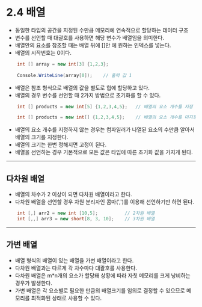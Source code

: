 # __2.4 배열__
- 동일한 타입의 공간을 지정된 수만큼 메모리에 연속적으로 할당하는 데이터 구조
- 변수를 선언할 때 대괄호를 사용하면 해당 변수가 배열임을 의미한다.
- 배열안의 요소를 참조할 때는 배열 뒤에 []안 에 원하는 인덱스를 넣는다.
- 배열의 시작번호는 0이다.
```C#
    int [] array = new int[3] {1,2,3};
    
    Console.WriteLine(array[0]);    // 출력 값 1
```
- 배열은 참조 형식으로 배열의 값을 별도로 힙에 할당하고 있다.
- 배열의 경우 변수를 선언할 때 2가지 방법으로 초기화를 할 수 있다.
```C#
    int [] products = new int[5] {1,2,3,4,5};   // 배열의 요소 개수를 지정

    int [] products = new int[] {1,2,3,4,5};    // 배열의 요소 개수를 미지정
```
- 배열의 요소 개수를 지정하지 않는 경우는 컴파일러가 나열된 요소의 수만큼 알아서 배열의 크기를 지정한다.
- 배열의 크기는 한번 정해지면 고정이 된다.
- 배열을 선언하는 경우 기본적으로 모든 값은 타입에 따른 초기화 값을 가지게 된다.
---
## 다차원 배열
- 배열의 차수가 2 이상이 되면 다차원 배열이라고 한다.
- 다차원 배열을 선언할 경우 차원 분리자인 콤마(',')를 이용해 선언하기만 하면 된다.
```C#
    int [,] arr2 = new int [10,5];          // 2차원 배열
    int [,,] arr3 = new short[8, 3, 10];    // 3차원 배열
```
---
## 가변 배열
- 배열 형식의 배열이 있는 배열을 가변 배열이라고 한다.
- 다차원 배열과는 다르게 각 차수마다 대괄호를 사용한다.
- 다차원 배열은 m*n개의 요소가 할당돼 상황에 따라 자칫 메모리를 크게 낭비하는 경우가 발생한다.
- 가변 배열은 각 요소별로 필요한 만큼의 배열크기를 임의로 결정할 수 있으므로 메모리를 최적화된 상태로 사용할 수 있다.
